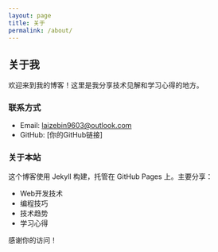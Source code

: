 ```yaml
---
layout: page
title: 关于
permalink: /about/
---
```


## 关于我

欢迎来到我的博客！这里是我分享技术见解和学习心得的地方。

### 联系方式

- Email: laizebin9603@outlook.com
- GitHub: [你的GitHub链接]

### 关于本站

这个博客使用 Jekyll 构建，托管在 GitHub Pages 上。主要分享：

- Web开发技术
- 编程技巧
- 技术趋势
- 学习心得

感谢你的访问！ 